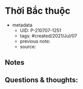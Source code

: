 ---
---

# Thời Bắc thuộc

- metadata
	- UID: P-210707-1251
	- tags: #created/2021/Jul/07
	- previous note: 
	- source: 

## Notes

## Questions & thoughts:

